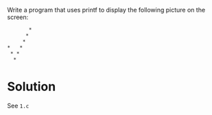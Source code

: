 Write a program that uses printf to display the following picture on the screen:

```
       *
      *
     *
*   *
 * *
  *
```

# Solution

See ```1.c```
